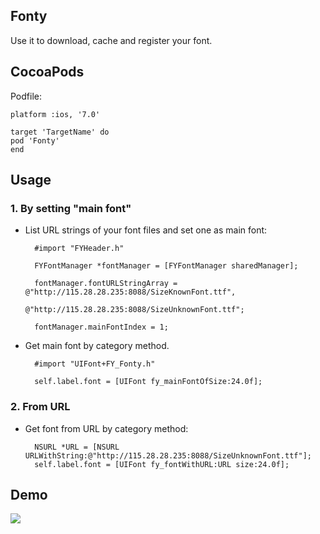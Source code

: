 ## Fonty
Use it to download, cache and register your font.

## CocoaPods
Podfile:
	
	platform :ios, '7.0'

	target 'TargetName' do
	pod 'Fonty'
	end
	

## Usage

### 1. By setting "main font"

- List URL strings of your font files and set one as main font:

		#import "FYHeader.h"
	
		FYFontManager *fontManager = [FYFontManager sharedManager];
	 
		fontManager.fontURLStringArray = @"http://115.28.28.235:8088/SizeKnownFont.ttf",
                                         @"http://115.28.28.235:8088/SizeUnknownFont.ttf"; 
                                                                                                                  
    	fontManager.mainFontIndex = 1;
    	
- Get main font by category method.

		#import "UIFont+FY_Fonty.h"
	
    	self.label.font = [UIFont fy_mainFontOfSize:24.0f];
    	
### 2. From URL
- Get font from URL by category method:	
	
		NSURL *URL = [NSURL URLWithString:@"http://115.28.28.235:8088/SizeUnknownFont.ttf"];
    	self.label.font = [UIFont fy_fontWithURL:URL size:24.0f];

## Demo

![](https://github.com/s2mh/Fonty/raw/master/Screenshot/Fonty-Demo.gif)